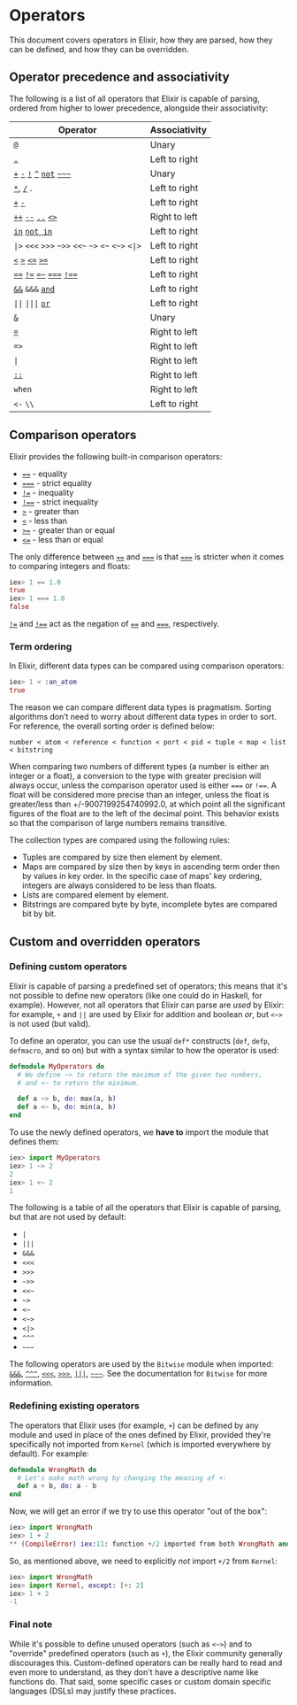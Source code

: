 # Operators

This document covers operators in Elixir, how they are parsed, how they can be defined, and how they can be overridden.

## Operator precedence and associativity

The following is a list of all operators that Elixir is capable of parsing, ordered from higher to lower precedence, alongside their associativity:

Operator                                                                                 | Associativity
---------------------------------------------------------------------------------------- | -------------
[`@`](`Kernel.@/1`)                                                                      | Unary
[`.`](`Kernel.SpecialForms../2`)                                                         | Left to right
[`+`](`Kernel.+/1`) [`-`](`Kernel.-/1`) [`!`](`Kernel.!/1`) [`^`](`Kernel.SpecialForms.^/1`) [`not`](`Kernel.not/1`) [`~~~`](`Bitwise.~~~/1`) | Unary
[`*`](`Kernel.*/2`), [`/`](`Kernel.//2`) .                                               | Left to right
[`+`](`Kernel.+/2`) [`-`](`Kernel.-/2`)                                                  | Left to right
[`++`](`Kernel.++/2`) [`--`](`Kernel.--/2`) [`..`](`Kernel.../2`) [`<>`](`Kernel.<>/2`)  | Right to left
[`in`](`Kernel.in/2`) [`not in`](`Kernel.in/2`)                                          | Left to right
`\|>` `<<<` `>>>` `~>>` `<<~` `~>` `<~` `<~>` `<\|>`                                     | Left to right
[`<`](`Kernel.</2`) [`>`](`Kernel.>/2`) [`<=`](`Kernel.<=/2`) [`>=`](`Kernel.>=/2`)      | Left to right
[`==`](`Kernel.==/2`) [`!=`](`Kernel.!=/2`) [`=~`](`Kernel.=~/2`) [`===`](`Kernel.===/2`) [`!==`](`Kernel.!==/2`) | Left to right
[`&&`](`Kernel.&&/2`) `&&&` [`and`](`Kernel.and/2`)                                      | Left to right
`\|\|` `\|\|\|` [`or`](`Kernel.or/2`)                                                    | Left to right
[`&`](`Kernel.SpecialForms.&/1`)                                                         | Unary
[`=`](`Kernel.SpecialForms.=/1`)                                                         | Right to left
`=>`                                                                                     | Right to left
`\|`                                                                                     | Right to left
[`::`](`Kernel.SpecialForms.::/1`)                                                       | Right to left
`when`                                                                                   | Right to left
`<-` `\\`                                                                                | Left to right

## Comparison operators

Elixir provides the following built-in comparison operators:

  * [`==`](`Kernel.==/2`) - equality
  * [`===`](`Kernel.===/2`) - strict equality
  * [`!=`](`Kernel.!=/2`) - inequality
  * [`!==`](`Kernel.!==/2`) - strict inequality
  * [`>`](`Kernel.>/2`) - greater than
  * [`<`](`Kernel.</2`) - less than
  * [`>=`](`Kernel.>=/2`) - greater than or equal
  * [`<=`](`Kernel.<=/2`) - less than or equal

The only difference between [`==`](`Kernel.==/2`) and [`===`](`Kernel.===/2`) is that [`===`](`Kernel.===/2`) is stricter when it comes to comparing integers and floats:

```elixir
iex> 1 == 1.0
true
iex> 1 === 1.0
false
```

[`!=`](`Kernel.!=/2`) and [`!==`](`Kernel.!==/2`) act as the negation of [`==`](`Kernel.==/2`) and [`===`](`Kernel.===/2`), respectively.

### Term ordering

In Elixir, different data types can be compared using comparison operators:

```elixir
iex> 1 < :an_atom
true
```

The reason we can compare different data types is pragmatism. Sorting algorithms don’t need to worry about different data types in order to sort. For reference, the overall sorting order is defined below:

```
number < atom < reference < function < port < pid < tuple < map < list < bitstring
```

When comparing two numbers of different types (a number is either an integer or a float), a conversion to the type with greater precision will always occur, unless the comparison operator used is either `===` or `!==`. A float will be considered more precise than an integer, unless the float is greater/less than +/-9007199254740992.0, at which point all the significant figures of the float are to the left of the decimal point. This behavior exists so that the comparison of large numbers remains transitive.

The collection types are compared using the following rules:

* Tuples are compared by size then element by element.
* Maps are compared by size then by keys in ascending term order then by values in key order. In the specific case of maps' key ordering, integers are always considered to be less than floats.
* Lists are compared element by element.
* Bitstrings are compared byte by byte, incomplete bytes are compared bit by bit.

## Custom and overridden operators

### Defining custom operators

Elixir is capable of parsing a predefined set of operators; this means that it's not possible to define new operators (like one could do in Haskell, for example). However, not all operators that Elixir can parse are *used* by Elixir: for example, `+` and `||` are used by Elixir for addition and boolean *or*, but `<~>` is not used (but valid).

To define an operator, you can use the usual `def*` constructs (`def`, `defp`, `defmacro`, and so on) but with a syntax similar to how the operator is used:

```elixir
defmodule MyOperators do
  # We define ~> to return the maximum of the given two numbers,
  # and <~ to return the minimum.

  def a ~> b, do: max(a, b)
  def a <~ b, do: min(a, b)
end
```

To use the newly defined operators, we **have to** import the module that defines them:

```elixir
iex> import MyOperators
iex> 1 ~> 2
2
iex> 1 <~ 2
1
```

The following is a table of all the operators that Elixir is capable of parsing, but that are not used by default:

  * `|`
  * `|||`
  * `&&&`
  * `<<<`
  * `>>>`
  * `~>>`
  * `<<~`
  * `~>`
  * `<~`
  * `<~>`
  * `<|>`
  * `^^^`
  * `~~~`

The following operators are used by the `Bitwise` module when imported: [`&&&`](`Bitwise.&&&/2`), [`^^^`](`Bitwise.^^^/2`), [`<<<`](`Bitwise.<<</2`), [`>>>`](`Bitwise.>>>/2`), [`|||`](`Bitwise.|||/2`), [`~~~`](`Bitwise.~~~/2`). See the documentation for `Bitwise` for more information.

### Redefining existing operators

The operators that Elixir uses (for example, `+`) can be defined by any module and used in place of the ones defined by Elixir, provided they're specifically not imported from `Kernel` (which is imported everywhere by default). For example:

```elixir
defmodule WrongMath do
  # Let's make math wrong by changing the meaning of +:
  def a + b, do: a - b
end
```

Now, we will get an error if we try to use this operator "out of the box":

```elixir
iex> import WrongMath
iex> 1 + 2
** (CompileError) iex:11: function +/2 imported from both WrongMath and Kernel, call is ambiguous
```

So, as mentioned above, we need to explicitly *not* import `+/2` from `Kernel`:

```elixir
iex> import WrongMath
iex> import Kernel, except: [+: 2]
iex> 1 + 2
-1
```

### Final note

While it's possible to define unused operators (such as `<~>`) and to "override" predefined operators (such as `+`), the Elixir community generally discourages this. Custom-defined operators can be really hard to read and even more to understand, as they don't have a descriptive name like functions do. That said, some specific cases or custom domain specific languages (DSLs) may justify these practices.
